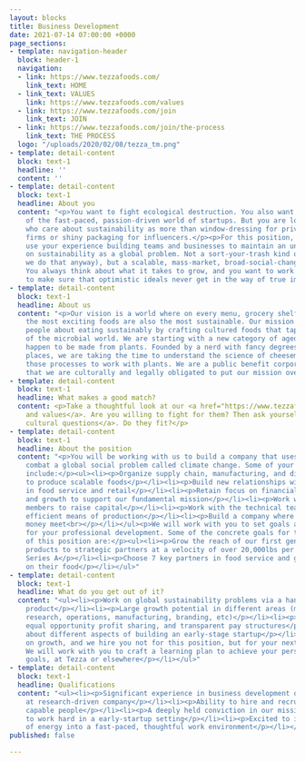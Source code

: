 ```yaml
---
layout: blocks
title: Business Development
date: 2021-07-14 07:00:00 +0000
page_sections:
- template: navigation-header
  block: header-1
  navigation:
  - link: https://www.tezzafoods.com/
    link_text: HOME
  - link_text: VALUES
    link: https://www.tezzafoods.com/values
  - link: https://www.tezzafoods.com/join
    link_text: JOIN
  - link: https://www.tezzafoods.com/join/the-process
    link_text: THE PROCESS
  logo: "/uploads/2020/02/08/tezza_tm.png"
- template: detail-content
  block: text-1
  headline: ''
  content: ''
- template: detail-content
  block: text-1
  headline: About you
  content: "<p>You want to fight ecological destruction. You also want to be a part
    of the fast-paced, passion-driven world of startups. But you are looking for people
    who care about sustainability as more than window-dressing for private equity
    firms or shiny packaging for influencers.</p><p>For this position, you want to
    use your experience building teams and businesses to maintain an unwavering focus
    on sustainability as a global problem. Not a sort-your-trash kind of problem (although
    we do that anyway), but a scalable, mass-market, broad-social-change kind of problem.
    You always think about what it takes to grow, and you want to work with the team
    to make sure that optimistic ideals never get in the way of true impact.</p>"
- template: detail-content
  block: text-1
  headline: About us
  content: "<p>Our vision is a world where on every menu, grocery shelf, and table,
    the most exciting foods are also the most sustainable. Our mission is to excite
    people about eating sustainably by crafting cultured foods that tap into the diversity
    of the microbial world. We are starting with a new category of aged, hard cheeses—that
    happen to be made from plants. Founded by a nerd with fancy degrees from fancy
    places, we are taking the time to understand the science of cheesemaking and manipulating
    those processes to work with plants. We are a public benefit corporation, meaning
    that we are culturally and legally obligated to put our mission over money.</p>"
- template: detail-content
  block: text-1
  headline: What makes a good match?
  content: <p>Take a thoughtful look at our <a href="https://www.tezzafoods.com/values">mission
    and values</a>. Are you willing to fight for them? Then ask yourself <a href="https://www.tezzafoods.com/join">our
    cultural questions</a>. Do they fit?</p>
- template: detail-content
  block: text-1
  headline: About the position
  content: "<p>You will be working with us to build a company that uses business to
    combat a global social problem called climate change. Some of your duties will
    include:</p><ul><li><p>Organize supply chain, manufacturing, and distribution
    to produce scalable foods</p></li><li><p>Build new relationships with partners
    in food service and retail</p></li><li><p>Retain focus on financial viability
    and growth to support our fundamental mission</p></li><li><p>Work with other team
    members to raise capital</p></li><li><p>Work with the technical team to identify
    efficient means of production</p></li><li><p>Build a company where mission and
    money meet<br></p></li></ul><p>We will work with you to set goals and milestones
    for your professional development. Some of the concrete goals for the first year
    of this position are:</p><ul><li><p>Grow the reach of our first generation of
    products to strategic partners at a velocity of over 20,000lbs per month.</p></li><li><p>Raise
    Series A</p></li><li><p>Choose 7 key partners in food service and get our cheese
    on their food</p></li></ul>"
- template: detail-content
  block: text-1
  headline: What do you get out of it?
  content: "<ul><li><p>Work on global sustainability problems via a hands-on, tasty
    product</p></li><li><p>Large growth potential in different areas (management,
    research, operations, manufacturing, branding, etc)</p></li><li><p>Equity ownership,
    equal opportunity profit sharing, and transparent pay structures</p></li><li><p>Learn
    about different aspects of building an early-stage startup</p></li><li><p>We focus
    on growth, and we hire you not for this position, but for your next three positions.
    We will work with you to craft a learning plan to achieve your personal and career
    goals, at Tezza or elsewhere</p></li></ul>"
- template: detail-content
  block: text-1
  headline: Qualifications
  content: "<ul><li><p>Significant experience in business development or operations
    at research-driven company</p></li><li><p>Ability to hire and recruit uncommonly
    capable people</p></li><li><p>A deeply held conviction in our mission and values</p></li><li><p>Eager
    to work hard in a early-startup setting</p></li><li><p>Excited to invest a lot
    of energy into a fast-paced, thoughtful work environment</p></li></ul>"
published: false

---
```


